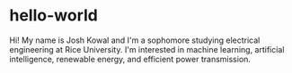 # hello-world

Hi! My name is Josh Kowal and I'm a sophomore studying electrical engineering at Rice University. I'm interested in machine learning, artificial intelligence, renewable energy, and efficient power transmission.
